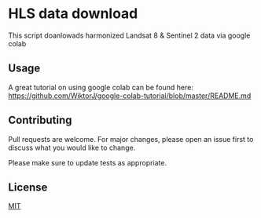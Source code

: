 # HLS data download

This script doanlowads harmonized Landsat 8 & Sentinel 2 data via google colab


## Usage
A great tutorial on using google colab can be found here: https://github.com/WiktorJ/google-colab-tutorial/blob/master/README.md

## Contributing
Pull requests are welcome. For major changes, please open an issue first to discuss what you would like to change.

Please make sure to update tests as appropriate.

## License
[MIT](https://choosealicense.com/licenses/mit/)
